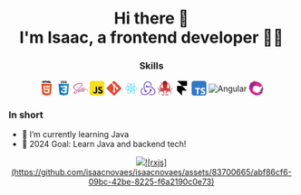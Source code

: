 <h1 align='center'>
  Hi there 👋 </br>
   I'm Isaac, a frontend developer 👨‍💻
</h1>

<h3 align='center'>
   Skills
</h3>

<p align='center'>
  <img align='center' alt="HTML5" width="26px" src="https://raw.githubusercontent.com/github/explore/80688e429a7d4ef2fca1e82350fe8e3517d3494d/topics/html/html.png" />
  <img align='center' alt="CSS3" width="26px" src="https://raw.githubusercontent.com/github/explore/80688e429a7d4ef2fca1e82350fe8e3517d3494d/topics/css/css.png"/>
  <img align='center' alt="Sass" width="26px" src="https://raw.githubusercontent.com/github/explore/80688e429a7d4ef2fca1e82350fe8e3517d3494d/topics/sass/sass.png"/>
  <img align="center" alt="JavaScript" width="26px" src="https://github.com/isaacnovaes/isaacnovaes/blob/main/javascript-icon.svg"/>
  <img align="center" alt="Git" width="26px" src="https://github.com/isaacnovaes/isaacnovaes/blob/main/git-icon.svg"/>
  <img align="center" alt="React" width="26px" src="https://raw.githubusercontent.com/github/explore/80688e429a7d4ef2fca1e82350fe8e3517d3494d/topics/react/react.png"/> 
  <img align="center" alt="Redux" width="26px" src="https://github.com/isaacnovaes/isaacnovaes/blob/main/redux-icon.svg"/>  
  <img align="center" alt="React testing library" width="26px" src="https://github.com/isaacnovaes/isaacnovaes/blob/main/react-testing-library.svg"/>
  <img align="center" alt="Framer motion" width="26px" src="https://github.com/isaacnovaes/isaacnovaes/blob/main/framer-icon.svg"/>  
  <img align="center" alt="TypeScript" width="26px" src="https://github.com/isaacnovaes/isaacnovaes/blob/main/typescript-icon.svg"/>  
  <img align="center" alt="Angular" width="26px" src="https://github.com/isaacnovaes/isaacnovaes/blob/main/angula.svg"/>
  <img align="center" alt="RxJs" width="26px" src="https://github.com/isaacnovaes/isaacnovaes/blob/main/rxjs.svg"/>
</p>

### In short

- 🌱 I’m currently learning Java
- 🥅 2024 Goal: Learn Java and backend tech!

<p align='center'>
  <a href="https://www.linkedin.com/in/isaac-novaes-083b041b4">
    <img src="https://img.shields.io/badge/linkedin-%230077B5.svg?&style![angular](https://github.com/isaacnovaes/isaacnovaes/assets/83700665/da07863a-eced-4137-aaa8-831f0e04bc83)
=for-the-badge&logo=linkedin&logoColor=white" />![rxjs](https://github.com/isaacnovaes/isaacnovaes/assets/83700665/abf86cf6-09bc-42be-8225-f6a2190c0e73)

  </a>
</p>

